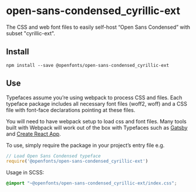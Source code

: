 
# open-sans-condensed_cyrillic-ext

The CSS and web font files to easily self-host “Open Sans Condensed” with subset "cyrillic-ext".

## Install

`npm install --save @openfonts/open-sans-condensed_cyrillic-ext`

## Use

Typefaces assume you’re using webpack to process CSS and files. Each typeface
package includes all necessary font files (woff2, woff) and a CSS file with
font-face declarations pointing at these files.

You will need to have webpack setup to load css and font files. Many tools built
with Webpack will work out of the box with Typefaces such as [Gatsby](https://github.com/gatsbyjs/gatsby)
and [Create React App](https://github.com/facebookincubator/create-react-app).

To use, simply require the package in your project’s entry file e.g.

```javascript
// Load Open Sans Condensed typeface
require('@openfonts/open-sans-condensed_cyrillic-ext')
```

Usage in SCSS:
```scss
@import "~@openfonts/open-sans-condensed_cyrillic-ext/index.css";
```
